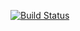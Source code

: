 [![Build Status](https://dev.azure.com/phyzaitlu/OS/_apis/build/status/hilaolu.OS?branchName=master)](https://dev.azure.com/phyzaitlu/OS/_build/latest?definitionId=1&branchName=master)
